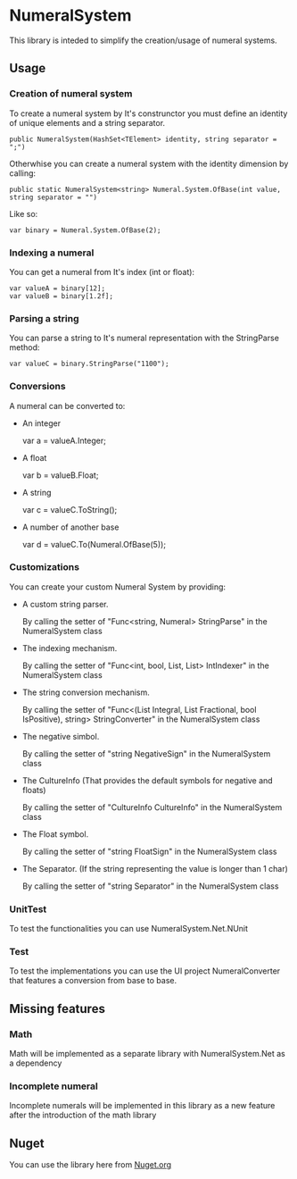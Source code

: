 # NumeralSystem

This library is inteded to simplify the creation/usage of numeral systems.


## Usage

### Creation of numeral system

To create a numeral system by It's construnctor you must define an identity of unique elements and a string separator.

    public NumeralSystem(HashSet<TElement> identity, string separator = ";")

Otherwhise you can create a numeral system with the identity dimension by calling:

    public static NumeralSystem<string> Numeral.System.OfBase(int value, string separator = "")
Like so:

    var binary = Numeral.System.OfBase(2);
### Indexing a numeral
You can get a numeral from It's index (int or float):

    var valueA = binary[12];
    var valueB = binary[1.2f];
### Parsing a string
You can parse a string to It's numeral representation with the StringParse method:

    var valueC = binary.StringParse("1100");
### Conversions
A numeral can be converted to:

- An integer


    var a = valueA.Integer;
- A float


    var b = valueB.Float;
- A string
    

    var c = valueC.ToString();
- A number of another base


    var d = valueC.To(Numeral.OfBase(5));
### Customizations
You can create your custom Numeral System by providing:

- A custom string parser.
    
    By calling the setter of "Func<string, Numeral<TElement>> StringParse" in the NumeralSystem class
- The indexing mechanism.

  By calling the setter of "Func<int, bool, List<TElement>, List<TElement>> IntIndexer" in the NumeralSystem class
- The string conversion mechanism.
    
    By calling the setter of "Func<(List<TElement> Integral, List<TElement> Fractional, bool IsPositive), string> StringConverter" in the NumeralSystem class
- The negative simbol.

  By calling the setter of "string NegativeSign" in the NumeralSystem class
- The CultureInfo (That provides the default symbols for negative and floats)

    By calling the setter of "CultureInfo CultureInfo" in the NumeralSystem class
- The Float symbol.
    
    By calling the setter of "string FloatSign" in the NumeralSystem class
- The Separator. (If the string representing the value is longer than 1 char)

    By calling the setter of "string Separator" in the NumeralSystem class

### UnitTest

To test the functionalities you can use NumeralSystem.Net.NUnit

### Test
To test the implementations you can use the UI project NumeralConverter that features a conversion from base to base.

## Missing features
### Math

Math will be implemented as a separate library with NumeralSystem.Net as a dependency

### Incomplete numeral

Incomplete numerals will be implemented in this library as a new feature after the introduction of the math library

## Nuget
You can use the library here from [Nuget.org](https://www.nuget.org/packages/NumeralSystems.Net/0.5.0)